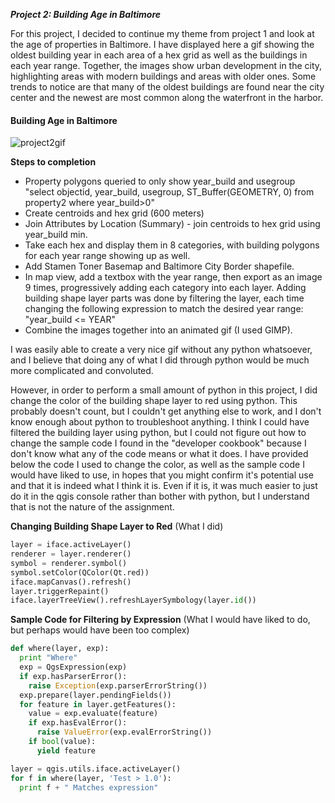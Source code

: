 ***Project 2: Building Age in Baltimore***

For this project, I decided to continue my theme from project 1 and look at the age of properties in Baltimore. I have displayed here a gif showing the oldest building year in each area of a hex grid as well as the buildings in each year range. Together, the images show urban development in the city, highlighting areas with modern buildings and areas with older ones. Some trends to notice are that many of the oldest buildings are found near the city center and the newest are most common along the waterfront in the harbor.

#### Building Age in Baltimore

![project2gif](project2gif.gif)

**Steps to completion**
* Property polygons queried to only show year_build and usegroup "select objectid, year_build, usegroup, ST_Buffer(GEOMETRY, 0) from property2 where year_build>0"
* Create centroids and hex grid (600 meters)
* Join Attributes by Location (Summary) - join centroids to hex grid using year_build min.
* Take each hex and display them in 8 categories, with building polygons for each year range showing up as well.
* Add Stamen Toner Basemap and Baltimore City Border shapefile.
* In map view, add a textbox with the year range, then export as an image 9 times, progressively adding each category into each layer. Adding building shape layer parts was done by filtering the layer, each time changing the following expression to match the desired year range: "year_build <= YEAR"
* Combine the images together into an animated gif (I used GIMP).

I was easily able to create a very nice gif without any python whatsoever, and I believe that doing any of what I did through python would be much more complicated and convoluted.

However, in order to perform a small amount of python in this project, I did change the color of the building shape layer to red using python. This probably doesn't count, but I couldn't get anything else to work, and I don't know enough about python to troubleshoot anything. I think I could have filtered the building layer using python, but I could not figure out how to change the sample code I found in the "developer cookbook" because I don't know what any of the code means or what it does. I have provided below the code I used to change the color, as well as the sample code I would have liked to use, in hopes that you might confirm it's potential use and that it is indeed what I think it is. Even if it is, it was much easier to just do it in the qgis console rather than bother with python, but I understand that is not the nature of the assignment.

**Changing Building Shape Layer to Red** (What I did)
```Python
layer = iface.activeLayer()
renderer = layer.renderer()
symbol = renderer.symbol()
symbol.setColor(QColor(Qt.red))
iface.mapCanvas().refresh()
layer.triggerRepaint()
iface.layerTreeView().refreshLayerSymbology(layer.id())
```

**Sample Code for Filtering by Expression** (What I would have liked to do, but perhaps would have been too complex)
```python
def where(layer, exp):
  print "Where"
  exp = QgsExpression(exp)
  if exp.hasParserError():
    raise Exception(exp.parserErrorString())
  exp.prepare(layer.pendingFields())
  for feature in layer.getFeatures():
    value = exp.evaluate(feature)
    if exp.hasEvalError():
      raise ValueError(exp.evalErrorString())
    if bool(value):
      yield feature

layer = qgis.utils.iface.activeLayer()
for f in where(layer, 'Test > 1.0'):
  print f + " Matches expression"
```
